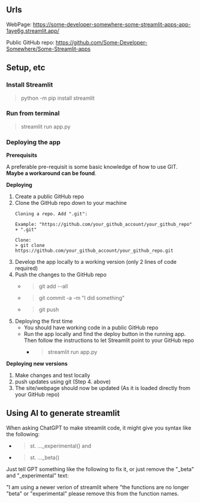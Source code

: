 
## Urls

WebPage: https://some-developer-somewhere-some-streamlit-apps-app-1aye6g.streamlit.app/

Public GitHub repo: https://github.com/Some-Developer-Somewhere/Some-Streamlit-apps

## Setup, etc

### Install Streamlit

> python -m pip install streamlit

### Run from terminal

> streamlit run app.py

### Deploying the app

**Prerequisits**

A preferable pre-requisit is some basic knowledge of how to use GIT. **Maybe a workaround can be found**.

**Deploying**

1. Create a public GitHub repo
2. Clone the GitHub repo down to your machine
    ```
    Cloning a repo. Add ".git":
    
    Example: "https://github.com/your_github_account/your_github_repo" + ".git"

    Clone:
    > git clone https://github.com/your_github_account/your_github_repo.git
    
    ```
3. Develop the app locally to a working version (only 2 lines of code required)
4. Push the changes to the GitHub repo
    - > git add --all
    - > git commit -a -m "I did something"
    - > git push
5. Deploying the first time
    - You should have working code in a public GitHub repo
    - Run the app locally and find the deploy button in the running app. Then follow the instructions to let Streamlit point to your GitHub repo
        - > streamlit run app.py

**Deploying new versions**

1. Make changes and test locally
2. push updates using git (Step 4. above)
3. The site/webpage should now be updated (As it is loaded directly from your GitHub repo)


## Using AI to generate streamlit

When asking ChatGPT to make streamlit code, it might give you syntax like the following:
- > st. ..._experimental()
and
- > st. ..._beta()

Just tell GPT something like the following to fix it, or just remove the "_beta" and "_experimental" text:

"I am using a newer verion of streamlit where "the functions are no longer "beta" or "experimental" please remove this from the function names.
